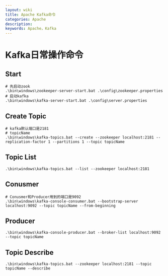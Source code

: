 ```yaml
---
layout: wiki
title: Apache Kafka命令
categories: Apache
description: 
keywords: Apache，Kafka
---
```




# Kafka日常操作命令



## Start

```shell
# 先启动zook
.\bin\windows\zookeeper-server-start.bat .\config\zookeeper.properties 
# 启动kafka
.\bin\windows\kafka-server-start.bat .\config\server.properties   
```



## Create Topic

```shell
# kafka默认端口是2181 
# topicName
.\bin\windows\kafka-topics.bat --create --zookeeper localhost:2181 --replication-factor 1 --partitions 1 --topic topicName
```



## Topic List

```shell
.\bin\windows\kafka-topics.bat --list --zookeeper localhost:2181
```



## Conusmer

```shell
# Conusmer和Producer用到的端口是9092
.\bin\windows\kafka-console-consumer.bat --bootstrap-server localhost:9092 --topic topicName --from-beginning
```



## Producer

```shell
.\bin\windows\kafka-console-producer.bat --broker-list localhost:9092 --topic topicName
```



## Topic Describe

```shell
.\bin\windows\kafka-topics.bat --zookeeper localhost:2181 --topic topicName --describe
```

